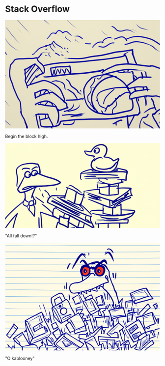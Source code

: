 # Stack Overflow

![Garrey Goosey carefully places one block atop another, looking focused.](stacking-1.png)

Begin the block high.

![Garrey Goosey looks confused as his stack of items wobbles precariously.](stacking-2.png)

"All fall down!?"

![Garrey Goosey glares angrily at the scattered items on the floor.](stacking-3.png)

"O kablooney"